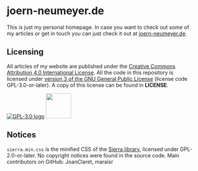 # joern-neumeyer.de
This is just my personal homepage.
In case you want to check out some of my articles or get in touch you can just check it out at [joern-neumeyer.de](https://joern-neumeyer.de).

## Licensing
All articles of my website are published under the [Creative Commons Attribution 4.0 International License](https://creativecommons.org/licenses/by/4.0/).
All the code in this repository is licensed under [version 3 of the GNU General Public License](https://www.gnu.org/licenses/gpl-3.0.html) (license code GPL-3.0-or-later).
A copy of this license can be found in __LICENSE__.

[![GPL-3.0 logo](https://www.gnu.org/graphics/gplv3-with-text-136x68.png)](https://www.gnu.org/licenses/gpl-3.0.html)
[<img src="https://mirrors.creativecommons.org/presskit/buttons/88x31/svg/by.svg" height="68">](http://creativecommons.org/licenses/by/4.0/)

## Notices
`sierra.min.css` is the minified CSS of the [Sierra library](https://sierra-library.github.io/), licensed under GPL-2.0-or-later.
No copyright notices were found in the source code.
Main contributors on GitHub: JoanClaret, maraisr
